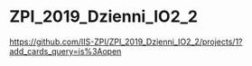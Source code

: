 # ZPI_2019_Dzienni_IO2_2

https://github.com/IIS-ZPI/ZPI_2019_Dzienni_IO2_2/projects/1?add_cards_query=is%3Aopen
